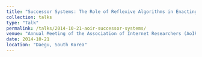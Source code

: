 ```yaml
---
title: "Successor Systems: The Role of Reflexive Algorithms in Enacting Ideological Critique"
collection: talks
type: "Talk"
permalink: /talks/2014-10-21-aoir-successor-systems/ 
venue: "Annual Meeting of the Association of Internet Researchers (AoIR)"
date: 2014-10-21
location: "Daegu, South Korea"
---
```

